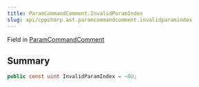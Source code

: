 ```yaml
---
title: ParamCommandComment.InvalidParamIndex
slug: api/cppsharp.ast.paramcommandcomment.invalidparamindex
---
```

Field in [ParamCommandComment](/api/cppsharp/ast/paramcommandcomment)

## Summary



```csharp
public const uint InvalidParamIndex = ~0U;
```


